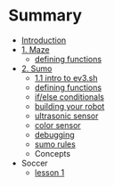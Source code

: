 # Summary

* [Introduction](README.md)
* [1. Maze](maze.md)
   * [defining functions](defining_functions.md)
* [2. Sumo](sumo.md)
   * [1.1 intro to ev3.sh](sumo_lesson_1.md)
   * [defining functions](sumo_lesson_2.md)
   * [if/else conditionals](sumo_lesson_3.md)
   * [building your robot](sumo_lesson_4.md)
   * [ultrasonic sensor](sumo_lesson_5.md)
   * [color sensor](sumo_lesson_6.md)
   * [debugging](sumo_lesson_7.md)
   * [sumo rules](sumo_rules.md)
   * Concepts
* Soccer
   * [lesson 1](lesson_1.md)

